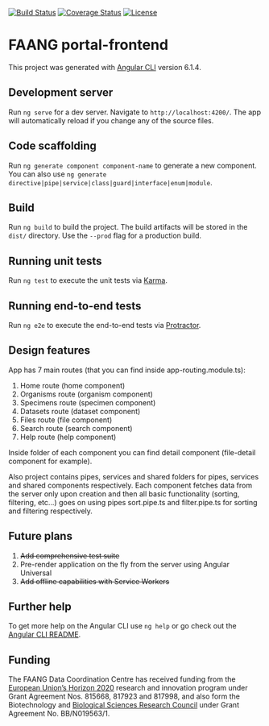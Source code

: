 [![Build Status](https://travis-ci.org/FAANG/dcc-portal-frontend.svg?branch=master)](https://travis-ci.org/FAANG/dcc-portal-frontend)
[![Coverage Status](https://coveralls.io/repos/github/FAANG/dcc-portal-frontend/badge.svg?branch=master)](https://coveralls.io/github/FAANG/dcc-portal-frontend?branch=master)
[![License](https://img.shields.io/badge/License-Apache%202.0-blue.svg)](https://opensource.org/licenses/Apache-2.0)

# FAANG portal-frontend

This project was generated with [Angular CLI](https://github.com/angular/angular-cli) version 6.1.4.

## Development server

Run `ng serve` for a dev server. Navigate to `http://localhost:4200/`. The app will automatically reload if you change any of the source files.

## Code scaffolding

Run `ng generate component component-name` to generate a new component. You can also use `ng generate directive|pipe|service|class|guard|interface|enum|module`.

## Build

Run `ng build` to build the project. The build artifacts will be stored in the `dist/` directory. Use the `--prod` flag for a production build.

## Running unit tests

Run `ng test` to execute the unit tests via [Karma](https://karma-runner.github.io).

## Running end-to-end tests

Run `ng e2e` to execute the end-to-end tests via [Protractor](http://www.protractortest.org/).

## Design features
App has 7 main routes (that you can find inside app-routing.module.ts):
1. Home route (home component)
2. Organisms route (organism component)
3. Specimens route (specimen component)
4. Datasets route (dataset component)
5. Files route (file component)
6. Search route (search component)
7. Help route (help component)

Inside folder of each component you can find detail component (file-detail component for example).

Also project contains pipes, services and shared folders for pipes, services and shared components respectively.
Each component fetches data from the server only upon creation and then all basic functionality (sorting, filtering, etc...) goes on using pipes
sort.pipe.ts and filter.pipe.ts for sorting and filtering respectively.

## Future plans
1. ~~Add comprehensive test suite~~
2. Pre-render application on the fly from the server using Angular Universal
2. ~~Add offline capabilities with Service Workers~~

## Further help

To get more help on the Angular CLI use `ng help` or go check out the [Angular CLI README](https://github.com/angular/angular-cli/blob/master/README.md).

## Funding
The FAANG Data Coordination Centre has received funding from the [European Union’s Horizon 2020](https://ec.europa.eu/programmes/horizon2020/) research and innovation program under 
Grant Agreement Nos. 815668, 817923 and 817998, and also form the Biotechnology and [Biological Sciences Research Council](https://bbsrc.ukri.org/) under Grant Agreement No. BB/N019563/1.
